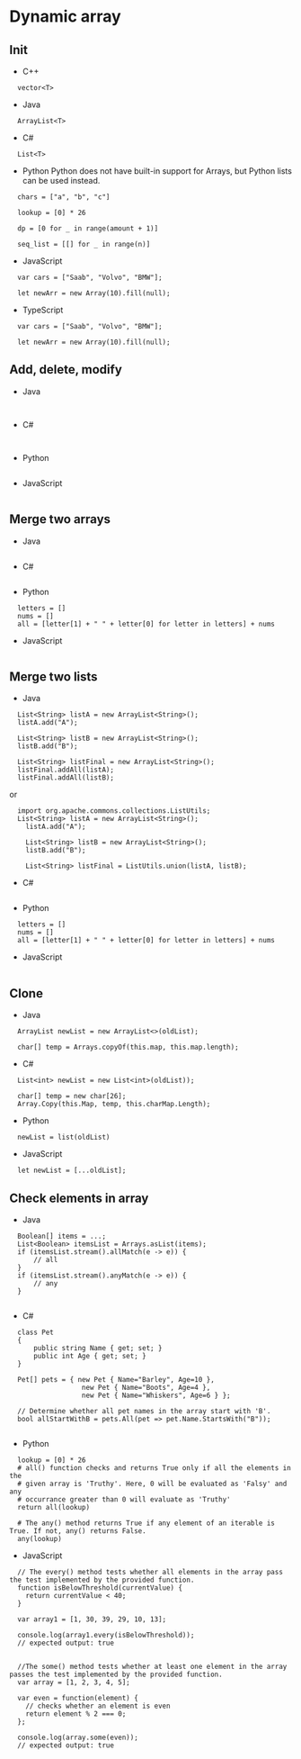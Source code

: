 # Dynamic array

## Init
- C++
```
  vector<T>
```

- Java
```
  ArrayList<T>
```
- C#
```
  List<T>
```

- Python
Python does not have built-in support for Arrays, but Python lists can be used instead.
```
  chars = ["a", "b", "c"]

  lookup = [0] * 26

  dp = [0 for _ in range(amount + 1)]   

  seq_list = [[] for _ in range(n)]

```
- JavaScript
```
  var cars = ["Saab", "Volvo", "BMW"];

  let newArr = new Array(10).fill(null);    
```
- TypeScript
```
  var cars = ["Saab", "Volvo", "BMW"];

  let newArr = new Array(10).fill(null);    
```





## Add, delete, modify
- Java
```
  
```
- C#
```
  
```

- Python
```
```
- JavaScript
```
```

## Merge two arrays 
- Java
```

```
- C#
```  

```
- Python
```
  letters = []
  nums = []
  all = [letter[1] + " " + letter[0] for letter in letters] + nums
```
- JavaScript
```
```
## Merge two lists 
- Java
```
  List<String> listA = new ArrayList<String>();
  listA.add("A");

  List<String> listB = new ArrayList<String>();
  listB.add("B");

  List<String> listFinal = new ArrayList<String>();
  listFinal.addAll(listA);
  listFinal.addAll(listB);
```
or
```
  import org.apache.commons.collections.ListUtils;
  List<String> listA = new ArrayList<String>();
	listA.add("A");
		
	List<String> listB = new ArrayList<String>();
	listB.add("B");

	List<String> listFinal = ListUtils.union(listA, listB);
```

- C#
```  

```
- Python
```
  letters = []
  nums = []
  all = [letter[1] + " " + letter[0] for letter in letters] + nums
```
- JavaScript
```
```


## Clone
- Java
```
  ArrayList newList = new ArrayList<>(oldList);

  char[] temp = Arrays.copyOf(this.map, this.map.length); 
```

- C#
```  
  List<int> newList = new List<int>(oldList));

  char[] temp = new char[26];
  Array.Copy(this.Map, temp, this.charMap.Length);

```
- Python
```
  newList = list(oldList)
```
- JavaScript
```
  let newList = [...oldList];
```


## Check elements in array
- Java
```
  Boolean[] items = ...;
  List<Boolean> itemsList = Arrays.asList(items);
  if (itemsList.stream().allMatch(e -> e)) {
      // all
  }
  if (itemsList.stream().anyMatch(e -> e)) {
      // any
  }
  
```

- C#
```  
  class Pet
  {
      public string Name { get; set; }
      public int Age { get; set; }
  }

  Pet[] pets = { new Pet { Name="Barley", Age=10 },
                  new Pet { Name="Boots", Age=4 },
                  new Pet { Name="Whiskers", Age=6 } };

  // Determine whether all pet names in the array start with 'B'.
  bool allStartWithB = pets.All(pet => pet.Name.StartsWith("B"));


```
- Python
```
  lookup = [0] * 26
  # all() function checks and returns True only if all the elements in the 
  # given array is 'Truthy'. Here, 0 will be evaluated as 'Falsy' and any
  # occurrance greater than 0 will evaluate as 'Truthy'
  return all(lookup)

  # The any() method returns True if any element of an iterable is True. If not, any() returns False.
  any(lookup)
```
- JavaScript
```
  // The every() method tests whether all elements in the array pass the test implemented by the provided function.
  function isBelowThreshold(currentValue) {
    return currentValue < 40;
  }

  var array1 = [1, 30, 39, 29, 10, 13];

  console.log(array1.every(isBelowThreshold));
  // expected output: true


  //The some() method tests whether at least one element in the array passes the test implemented by the provided function.
  var array = [1, 2, 3, 4, 5];

  var even = function(element) {
    // checks whether an element is even
    return element % 2 === 0;
  };

  console.log(array.some(even));
  // expected output: true



```